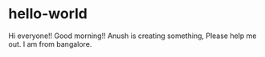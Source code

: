 # hello-world
Hi everyone!!
Good morning!!
Anush is creating something,
Please help me out.
I am from bangalore.
